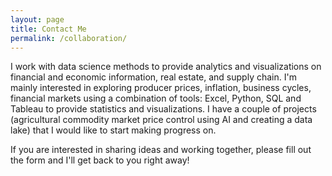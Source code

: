 ```yaml
---
layout: page
title: Contact Me
permalink: /collaboration/
---
```


I work with data science methods to provide analytics and visualizations on financial and economic information,
real estate, and supply chain. I'm mainly interested in exploring producer prices, inflation, business cycles, financial
markets using a combination of tools: Excel, Python, SQL and Tableau to provide statistics and visualizations.
I have a couple of projects (agricultural commodity market price control using AI and creating a data lake) that I would
like to start making progress on.
<br />

If you are interested in sharing ideas and working together, please fill out the form and I'll get back to you right away!
<br/>

<html>
	<style>
		
		textarea {
	    width: 80%;
    	height: 90px;
	    padding: 6px 12px;
    	box-sizing: border-box;
	    border: 1px solid #ccc;
    	border-radius: 1px;
	    background-color: #f8f8f8;
    	font-size: 12px;
	    resize: none;
    	}
    
	    div.elem-group {
    	margin: 40px 0;
	    }
    
    	label {
	    display: block;
    	font-family: 'Aleo';
	    padding-bottom: 4px;
    	font-size: 1.25em;
	    }

	    input, select, textarea {
    	border-radius: 2px;
	    border: 1px solid #ccc;
    	box-sizing: border-box;
	    font-size: 1.25em;
    	font-family: 'Aleo';
	    width: 100%;
    	padding: 8px;
	    }

	    textarea {
    	height: 250px;
	    }
  
    	button {
	    height: 50px;
    	background: green;
	    color: white;
    	border: 2px solid darkgreen;
	    font-size: 1.25em;
    	font-family: 'Aleo';
	    border-radius: 4px;
    	cursor: pointer;
	    }#<form action="https://docs.google.com/forms/d/e/1FAIpQLScwvX_F7xEhD3hq3rT9qF_B0_E8LAsREGq7IQ44h0mbFW7hkw/formResponse" target="_self" method="POST" id="mG61Hd">
  
    	button:hover {
	    border: 2px solid black;
    	}
    
    </style>
    <body>
    
   <div>
<script type="text/javascript">var submitted=false;</script>
<iframe name="hidden_iframe" id="hidden_iframe" style="display:none;"onload="if(submitted) {window.location='https://luisfroch.github.io' ;}"></iframe>
<form method="POST" action="https://docs.google.com/forms/d/e/1FAIpQLScwvX_F7xEhD3hq3rT9qF_B0_E8LAsREGq7IQ44h0mbFW7hkw/formResponse" class="cform" target="hidden_iframe" onsubmit="submitted=true;">
  <input type="text" name="entry.2005620554" placeholder="Your Name"><br><br>
  <input type="email" name="entry.1045781291" placeholder="Your email address"><br><br>
  <textarea name="entry.839337160" placeholder="Your message"></textarea><br><br>
  <input type="hidden" name="_subject" value="request">
  <input type="text" name="_gotcha" style="display:none">
  <input type="text" name="entry.456892121" placeholder="Are you a robot?"><br><br>
  <button type="submit">Send</button>
</form>
    </div>

    </body>
</html>
